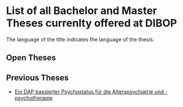 # List of all Bachelor and Master Theses currenlty offered at DIBOP

The language of the title indicates the language of the thesis.

## Open Theses

## Previous Theses

- [Ein DAP bassierter Psychostatus für die Alterspsychiatrie und -psychotherapie](filled/masterarbeit_psychostatus_app.md)
